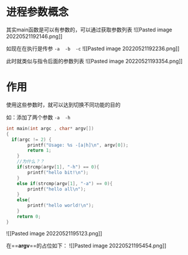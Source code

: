 # 进程参数概念
其实main函数是可以有参数的，可以通过获取参数列表
![[Pasted image 20220521192146.png]]

如现在在执行是传参 `-a  -b  -c`
![[Pasted image 20220521192236.png]]

此时就类似与指令后面的参数列表
![[Pasted image 20220521193354.png]]

# 作用
使用这些参数时，就可以达到切换不同功能的目的

如：添加了两个参数 `-a  -h`
```cpp
int main(int argc , char* argv[])
{
  if(argc != 2) {
        printf("Usage: %s -[a|h]\n", argv[0]);
        return 1;
    }
    //为什么？？
    if(strcmp(argv[1], "-h") == 0){
        printf("hello bit!\n");
    }
    else if(strcmp(argv[1], "-a") == 0){
        printf("hello all\n");
    }
    else{
        printf("hello world!\n");
    }
    return 0;
}
```

![[Pasted image 20220521195123.png]]


在==**argv**==的占位如下：
![[Pasted image 20220521195454.png]]

